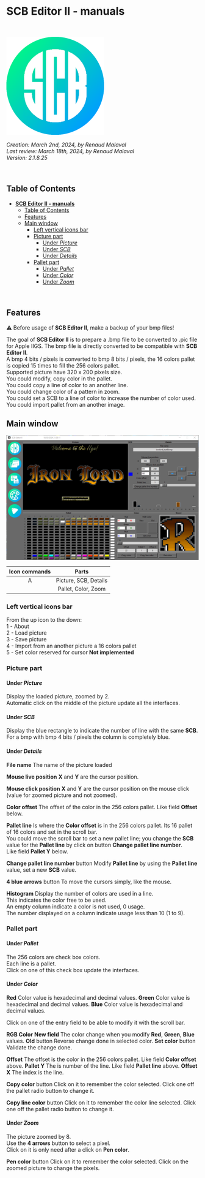 # **SCB Editor II - manuals**

&nbsp;

![Alt text](appIcon_T_256x256.png "scbeditor2")

_Creation: March 2nd, 2024, by Renaud Malaval_  
_Last review: March 18th, 2024, by Renaud Malaval_  
_Version: 2.1.8.25_

&nbsp;

## Table of Contents

- [**SCB Editor II - manuals**](#scb-editor-ii---manuals)
  - [Table of Contents](#table-of-contents)
  - [Features](#features)
  - [Main window](#main-window)
    - [Left vertical icons bar](#left-vertical-icons-bar)
    - [Picture part](#picture-part)
      - [Under *Picture*](#under-picture)
      - [Under *SCB*](#under-scb)
      - [Under *Details*](#under-details)
    - [Pallet part](#pallet-part)
      - [Under *Pallet*](#under-pallet)
      - [Under *Color*](#under-color)
      - [Under *Zoom*](#under-zoom)

&nbsp;

## Features

:warning: Before usage of **SCB Editor II**, make a backup of your bmp files!

The goal of **SCB Editor II** is to prepare a .bmp file to be converted to .pic file for Apple IIGS.
The bmp file is directly converted to be compatible with **SCB Editor II**.  
A bmp 4 bits / pixels is converted to bmp 8 bits / pixels, the 16 colors pallet is copied 15 times to fill the 256 colors pallet.  
Supported picture have 320 x 200 pixels size.  
You could modify, copy color in the pallet.  
You could copy a line of color to an another line.  
You could change color of a pattern in zoom.  
You could set a SCB to a line of color to increase the number of color used.  
You could import pallet from an another image.

## Main window

![Alt text](presentation.png "scbeditor2")

| Icon commands | Parts                 |
|:-------------:|:---------------------:|
| A             | Picture, SCB, Details |
|               | Pallet, Color, Zoom   |

### Left vertical icons bar

From the up icon to the down:  
  1 - About  
  2 - Load picture  
  3 - Save picture  
  4 - Import from an another picture a 16 colors pallet  
  5 - Set color reserved for cursor **Not implemented**  

### Picture part

#### Under *Picture*

Display the loaded picture, zoomed by 2.  
Automatic click on the middle of the picture update all the interfaces.

#### Under *SCB*

Display the blue rectangle to indicate the number of line with the same **SCB**.  
For a bmp with bmp 4 bits / pixels the column is completely blue.

#### Under *Details*

**File name**
  The name of the picture loaded

**Mouse live position**
  **X** and **Y** are the cursor position.

**Mouse click position**
  **X** and **Y** are the cursor position on the mouse click (value for zoomed picture and not zoomed).

**Color offset**
  The offset of the color in the 256 colors pallet. Like field **Offset** below.

**Pallet line**
  Is where the **Color offset** is in the 256 colors pallet. Its 16 pallet of 16 colors and set in the scroll bar.  
  You could move the scroll bar to set a new pallet line; you change the **SCB** value for the **Pallet line** by click on button **Change pallet line number**.  
  Like field **Pallet Y** below.

**Change pallet line number** button
  Modify **Pallet line** by using the **Pallet line** value, set a new **SCB** value.

**4 blue arrows** button
  To move the cursors simply, like the mouse.

**Histogram**
  Display the number of colors are used in a line.  
  This indicates the color free to be used.  
  An empty column indicate a color is not used, 0 usage.  
  The number displayed on a column indicate usage less than 10 (1 to 9).

### Pallet part

#### Under *Pallet*

  The 256 colors are check box colors.  
  Each line is a pallet.  
  Click on one of this check box update the interfaces.

#### Under *Color*

  **Red**
    Color value is hexadecimal and decimal values.
  **Green**
    Color value is hexadecimal and decimal values.
  **Blue**
    Color value is hexadecimal and decimal values.

  Click on one of the entry field to be able to modify it with the scroll bar.

  **RGB Color**
    **New field**
      The color change when you modify **Red**, **Green**, **Blue** values.
    **Old** button
      Reverse change done in selected color.
    **Set color** button
      Validate the change done.

  **Offset**
    The offset is the color in the 256 colors pallet. Like field **Color offset** above.
  **Pallet Y**
    The is number of the line. Like field **Pallet line** above.
  **Offset X**
    The index is the line.

  **Copy color** button
    Click on it to remember the color selected. Click one off the pallet radio button to change it.

  **Copy line color** button
    Click on it to remember the color line selected. Click one off the pallet radio button to change it.

#### Under *Zoom*

  The picture zoomed by 8.  
  Use the **4 arrows** button to select a pixel.  
  Click on it is only need after a click on **Pen color**.

  **Pen color** button
    Click on it to remember the color selected. Click on the zoomed picture to change the pixels.
